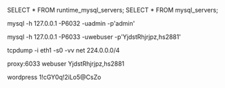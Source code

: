  SELECT * FROM runtime_mysql_servers;
 SELECT * FROM mysql_servers;

mysql -h 127.0.0.1 -P6032 -uadmin -p'admin'

mysql -h 127.0.0.1 -P6033 -uwebuser -p'YjdstRhjrjpz,hs2881'

tcpdump -i eth1 -s0 -vv net 224.0.0.0/4

proxy:6033
webuser
YjdstRhjrjpz,hs2881

wordpress
1!cGY0q!2iLo5@CsZo